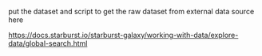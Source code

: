 put the dataset and script to get the raw dataset from external data source here

https://docs.starburst.io/starburst-galaxy/working-with-data/explore-data/global-search.html
